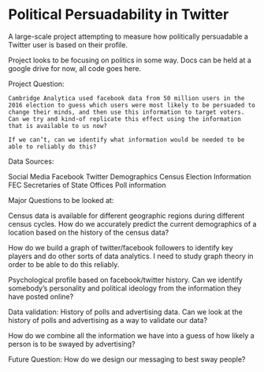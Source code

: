 # Political Persuadability in Twitter
A large-scale project attempting to measure how politically persuadable a Twitter user is based on their profile.

Project looks to be focusing on politics in some way. Docs can be held at a google drive for now, all code goes here.

Project Question:

	Cambridge Analytica used facebook data from 50 million users in the 2016 election to guess which users were most likely to be persuaded to change their minds, and then use this information to target voters. Can we try and kind-of replicate this effect using the information that is available to us now?

	If we can’t, can we identify what information would be needed to be able to reliably do this?

Data Sources:

Social Media
Facebook
Twitter
Demographics
Census
Election Information
FEC
Secretaries of State Offices
Poll information

Major Questions to be looked at:

Census data is available for different geographic regions during different census cycles. How do we accurately predict the current demographics of a location based on the history of the census data?

How do we build a graph of twitter/facebook followers to identify key players and do other sorts of data analytics. I need to study graph theory in order to be able to do this reliably.

Psychological profile based on facebook/twitter history. Can we identify somebody’s personality and political ideology from the information they have posted online?

Data validation: History of polls and advertising data. Can we look at the history of polls and advertising as a way to validate our data?

How do we combine all the information we have into a guess of how likely a person is to be swayed by advertising?

Future Question: How do we design our messaging to best sway people?

